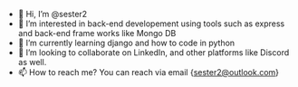 - 👋 Hi, I’m @sester2
- 👀 I’m interested in back-end developement using tools such as express and back-end frame works like Mongo DB 
- 🌱 I’m currently learning django and how to code in python 
- 💞️ I’m looking to collaborate on LinkedIn, and other platforms like Discord as well. 
- 📫 How to reach me? You can reach via email {sester2@outlook.com}         


